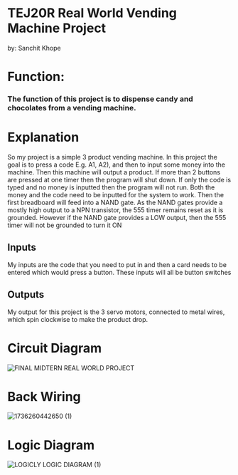 # TEJ20R Real World Vending Machine Project
by: Sanchit Khope

# Function:
### The function of this project is to dispense candy and chocolates from a vending machine.
# Explanation
So my project is a simple 3 product vending machine. In this project the goal is to press a code E.g. A1, A2), and then to input some money into the machine. Then this machine will output a product. If more than 2 buttons are pressed at one timer then the program will shut down. If only the code is typed and no money is inputted then the program will not run. Both the money and the code need to be inputted for the system to work. Then the first breadboard will feed into a NAND gate. As the NAND gates provide a mostly high output to a NPN transistor, the 555 timer remains reset as it is grounded. However if the NAND gate provides a LOW output, then the 555 timer will not be grounded  to turn it ON

## Inputs
My inputs are the code that you need to put in and then a card needs to be entered which would press a button. These inputs will all be button switches

## Outputs
My output for this project is the 3 servo motors, connected to metal wires, which spin clockwise to make the product drop.

# Circuit Diagram
![FINAL MIDTERN REAL WORLD PROJECT](https://github.com/user-attachments/assets/09c4a6b2-43b6-485f-8743-859ebcb2149a)

# Back Wiring
![1736260442650 (1)](https://github.com/user-attachments/assets/f8e6aa3e-175a-4fab-9e99-13184f32aca6)

# Logic Diagram
![LOGICLY LOGIC DIAGRAM (1)](https://github.com/user-attachments/assets/261d7126-8e67-4307-b841-99de8b5b2b0f)


